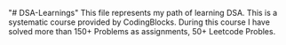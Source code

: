 "# DSA-Learnings" 
This file represents my path of learning DSA. This is a systematic course provided by CodingBlocks. During this course I have solved more than 150+ Problems as assignments, 50+ Leetcode Probles. 
